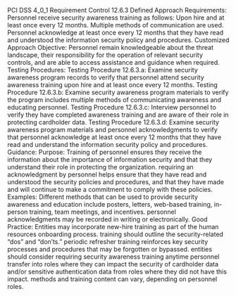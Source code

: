 PCI DSS 4_0_1 Requirement Control 12.6.3 Defined Approach Requirements: Personnel receive security awareness training as follows: Upon hire and at least once every 12 months. Multiple methods of communication are used. Personnel acknowledge at least once every 12 months that they have read and understood the information security policy and procedures. Customized Approach Objective: Personnel remain knowledgeable about the threat landscape, their responsibility for the operation of relevant security controls, and are able to access assistance and guidance when required. Testing Procedures: Testing Procedure 12.6.3.a: Examine security awareness program records to verify that personnel attend security awareness training upon hire and at least once every 12 months. Testing Procedure 12.6.3.b: Examine security awareness program materials to verify the program includes multiple methods of communicating awareness and educating personnel. Testing Procedure 12.6.3.c: Interview personnel to verify they have completed awareness training and are aware of their role in protecting cardholder data. Testing Procedure 12.6.3.d: Examine security awareness program materials and personnel acknowledgments to verify that personnel acknowledge at least once every 12 months that they have read and understand the information security policy and procedures. Guidance: Purpose: Training of personnel ensures they receive the information about the importance of information security and that they understand their role in protecting the organization. requiring an acknowledgment by personnel helps ensure that they have read and understood the security policies and procedures, and that they have made and will continue to make a commitment to comply with these policies. Examples: Different methods that can be used to provide security awareness and education include posters, letters, web-based training, in-person training, team meetings, and incentives. personnel acknowledgments may be recorded in writing or electronically. Good Practice: Entities may incorporate new-hire training as part of the human resources onboarding process. training should outline the security-related “dos” and “don’ts.” periodic refresher training reinforces key security processes and procedures that may be forgotten or bypassed. entities should consider requiring security awareness training anytime personnel transfer into roles where they can impact the security of cardholder data and/or sensitive authentication data from roles where they did not have this impact. methods and training content can vary, depending on personnel roles.